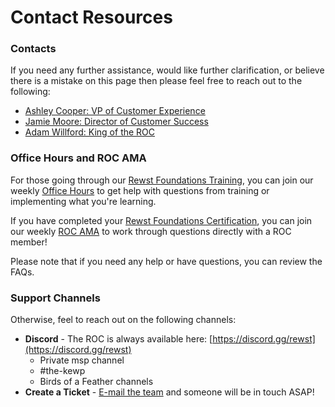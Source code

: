 # Contact Resources

### Contacts

If you need any further assistance, would like further clarification, or believe there is a mistake on this page then please feel free to reach out to the following:

* [Ashley Cooper: VP of Customer Experience](mailto:Ashley@rewst.io)
* [Jamie Moore: Director of Customer Success](mailto:Jamie@rewst.io)
* [Adam Willford: King of the ROC](mailto:Adam@rewst.io)

### Office Hours and ROC AMA

For those going through our [Rewst Foundations Training](../cluck-university/rewst-foundations-10x/), you can join our weekly [Office Hours](../cluck-university/office-hours.md) to get help with questions from training or implementing what you're learning.

If you have completed your [Rewst Foundations Certification](../cluck-university/rewst-foundations-10x/foundations-certification.md), you can join our weekly [ROC AMA](../cluck-university/roc-ama.md) to work through questions directly with a ROC member!&#x20;

Please note that if you need any help or have questions, you can review the FAQs.

### Support Channels

Otherwise, feel to reach out on the following channels:

* **Discord** - The ROC is always available here: [https://discord.gg/rewst](https://discord.gg/rewst)
  * Private msp channel
  * \#the-kewp
  * Birds of a Feather channels
* **Create a Ticket** - [E-mail the team](mailto:roc@rewst.io) and someone will be in touch ASAP!

